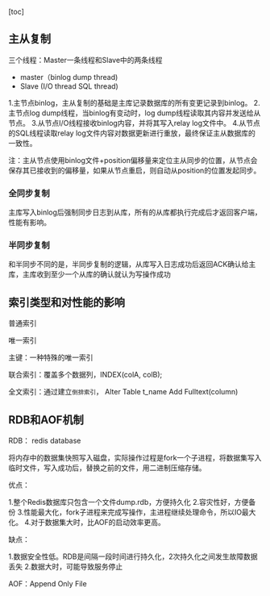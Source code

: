 [toc]

## 主从复制

三个线程：Master一条线程和Slave中的两条线程

- master（binlog dump thread)
- Slave (I/O thread  SQL thread)

1.主节点binlog，主从复制的基础是主库记录数据库的所有变更记录到binlog。
2.主节点log dump线程，当binlog有变动时，log dump线程读取其内容并发送给从节点。
3.从节点I/O线程接收binlog内容，并将其写入relay log文件中。
4.从节点的SQL线程读取relay log文件内容对数据更新进行重放，最终保证主从数据库的一致性。

注：主从节点使用binlog文件+position偏移量来定位主从同步的位置，从节点会保存其已接收到的偏移量，如果从节点重启，则自动从position的位置发起同步。

### 全同步复制

主库写入binlog后强制同步日志到从库，所有的从库都执行完成后才返回客户端，性能有影响。

### 半同步复制

和半同步不同的是，半同步复制的逻辑，从库写入日志成功后返回ACK确认给主库，主库收到至少一个从库的确认就认为写操作成功



## 索引类型和对性能的影响

普通索引

唯一索引

主键：一种特殊的唯一索引

联合索引：覆盖多个数据列，INDEX(colA, colB);

全文索引：通过建立`倒排索引`， Alter Table t_name Add Fulltext(column)

## RDB和AOF机制

RDB： redis database

将内存中的数据集快照写入磁盘，实际操作过程是fork一个子进程，将数据集写入临时文件，写入成功后，替换之前的文件，用二进制压缩存储。

优点：

1.整个Redis数据库只包含一个文件dump.rdb，方便持久化
2.容灾性好，方便备份
3.性能最大化，fork子进程来完成写操作，主进程继续处理命令，所以IO最大化。
4.对于数据集大时，比AOF的启动效率更高。

缺点：

1.数据安全性低。RDB是间隔一段时间进行持久化，2次持久化之间发生故障数据丢失
2.数据大时，可能导致服务停止

AOF：Append Only File



